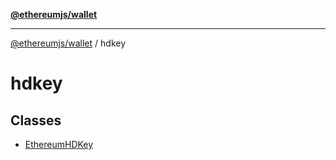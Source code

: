 [**@ethereumjs/wallet**](../../README.md)

***

[@ethereumjs/wallet](../../README.md) / hdkey

# hdkey

## Classes

- [EthereumHDKey](classes/EthereumHDKey.md)
